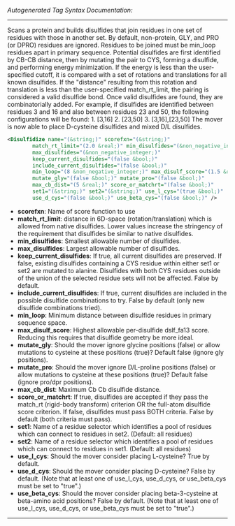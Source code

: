 <!-- THIS IS AN AUTOGENERATED FILE: Don't edit it directly, instead change the schema definition in the code itself. -->

_Autogenerated Tag Syntax Documentation:_

---
Scans a protein and builds disulfides that join residues in one set of residues with those in another set. By default, non-protein, GLY, and PRO (or DPRO) residues are ignored. Residues to be joined must be min_loop residues apart in primary sequence. Potential disulfides are first identified by CB-CB distance, then by mutating the pair to CYS, forming a disulfide, and performing energy minimization. If the energy is less than the user-specified cutoff, it is compared with a set of rotations and translations for all known disulfides. If the "distance" resulting from this rotation and translation is less than the user-specified match_rt_limit, the pairing is considered a valid disulfide bond. Once valid disulfides are found, they are combinatorially added. For example, if disulfides are identified between residues 3 and 16 and also between residues 23 and 50, the following configurations will be found: 1. [3,16] 2. [23,50] 3. [3,16],[23,50] The mover is now able to place D-cysteine disulfides and mixed D/L disulfides.

```xml
<Disulfidize name="(&string;)" scorefxn="(&string;)"
        match_rt_limit="(2.0 &real;)" min_disulfides="(&non_negative_integer;)"
        max_disulfides="(&non_negative_integer;)"
        keep_current_disulfides="(false &bool;)"
        include_current_disulfides="(false &bool;)"
        min_loop="(8 &non_negative_integer;)" max_disulf_score="(1.5 &real;)"
        mutate_gly="(false &bool;)" mutate_pro="(false &bool;)"
        max_cb_dist="(5 &real;)" score_or_matchrt="(false &bool;)"
        set1="(&string;)" set2="(&string;)" use_l_cys="(true &bool;)"
        use_d_cys="(false &bool;)" use_beta_cys="(false &bool;)" />
```

-   **scorefxn**: Name of score function to use
-   **match_rt_limit**: distance in 6D-space (rotation/translation) which is allowed from native disulfides. Lower values increase the stringency of the requirement that disulfides be similar to native disulfides.
-   **min_disulfides**: Smallest allowable number of disulfides.
-   **max_disulfides**: Largest allowable number of disulfides.
-   **keep_current_disulfides**: If true, all current disulfides are preserved. If false, existing disulfides containing a CYS residue within either set1 or set2 are mutated to alanine. Disulfides with both CYS residues outside of the union of the selected residue sets will not be affected. False by default.
-   **include_current_disulfides**: If true, current disulfides are included in the possible disulfide combinations to try. False by default (only new disulfide combinations tried).
-   **min_loop**: Minimum distance between disulfide residues in primary sequence space.
-   **max_disulf_score**: Highest allowable per-disulfide dslf_fa13 score. Reducing this requires that disulfide geometry be more ideal.
-   **mutate_gly**: Should the mover ignore glycine positions (false) or allow mutations to cysteine at these positions (true)? Default false (ignore gly positions).
-   **mutate_pro**: Should the mover ignore D/L-proline positions (false) or allow mutations to cysteine at these positions (true)? Default false (ignore pro/dpr positions).
-   **max_cb_dist**: Maximum Cb Cb disulfide distance.
-   **score_or_matchrt**: If true, disulfides are accepted if they pass the match_rt (rigid-body transform) criterion OR the full-atom disulfide score criterion. If false, disulfides must pass BOTH criteria. False by default (both criteria must pass).
-   **set1**: Name of a residue selector which identifies a pool of residues which can connect to residues in set2. (Default: all residues)
-   **set2**: Name of a residue selector which identifies a pool of residues which can connect to residues in set1. (Default: all residues)
-   **use_l_cys**: Should the mover consider placing L-cysteine? True by default.
-   **use_d_cys**: Should the mover consider placing D-cysteine? False by default. (Note that at least one of use_l_cys, use_d_cys, or use_beta_cys must be set to "true".)
-   **use_beta_cys**: Should the mover consider placing beta-3-cysteine at beta-amino acid positions? False by default. (Note that at least one of use_l_cys, use_d_cys, or use_beta_cys must be set to "true".)

---
